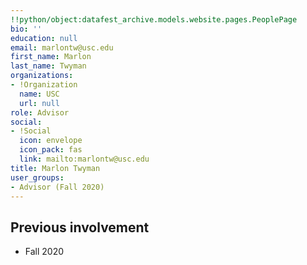 ```yaml
---
!!python/object:datafest_archive.models.website.pages.PeoplePage
bio: ''
education: null
email: marlontw@usc.edu
first_name: Marlon
last_name: Twyman
organizations:
- !Organization
  name: USC
  url: null
role: Advisor
social:
- !Social
  icon: envelope
  icon_pack: fas
  link: mailto:marlontw@usc.edu
title: Marlon Twyman
user_groups:
- Advisor (Fall 2020)
---
```


## Previous involvement

* Fall 2020